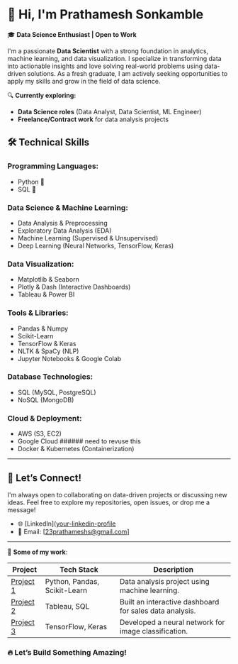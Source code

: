 # 👋 Hi, I'm Prathamesh Sonkamble

🎓 **Data Science Enthusiast | Open to Work**

I'm a passionate **Data Scientist** with a strong foundation in analytics, machine learning, and data visualization. I specialize in transforming data into actionable insights and love solving real-world problems using data-driven solutions. As a fresh graduate, I am actively seeking opportunities to apply my skills and grow in the field of data science.

🔍 **Currently exploring:**
- **Data Science roles** (Data Analyst, Data Scientist, ML Engineer)
- **Freelance/Contract work** for data analysis projects

## 🛠️ **Technical Skills**

### **Programming Languages**:
- Python 🐍
- SQL 📂

### **Data Science & Machine Learning**:
- Data Analysis & Preprocessing
- Exploratory Data Analysis (EDA)
- Machine Learning (Supervised & Unsupervised)
- Deep Learning (Neural Networks, TensorFlow, Keras)

### **Data Visualization**:
- Matplotlib & Seaborn
- Plotly & Dash (Interactive Dashboards)
- Tableau & Power BI

### **Tools & Libraries**:
- Pandas & Numpy
- Scikit-Learn
- TensorFlow & Keras
- NLTK & SpaCy (NLP)
- Jupyter Notebooks & Google Colab

### **Database Technologies**:
- SQL (MySQL, PostgreSQL)
- NoSQL (MongoDB)

### **Cloud & Deployment**:
- AWS (S3, EC2)
- Google Cloud  ###### need to revuse this
- Docker & Kubernetes (Containerization)

---

## 🚀 **Let’s Connect!**

I'm always open to collaborating on data-driven projects or discussing new ideas. Feel free to explore my repositories, open issues, or drop me a message!

- 🌐 [LinkedIn]([your-linkedin-profile](https://www.linkedin.com/in/prathamesh-sonkamble-92b641208/)
- 📧 Email: [23prathameshs@gmail.com]

---

🔗 **Some of my work**:

| Project | Tech Stack | Description |
|---------|------------|-------------|
| [Project 1](link-to-project) | Python, Pandas, Scikit-Learn | Data analysis project using machine learning. |
| [Project 2](link-to-project) | Tableau, SQL | Built an interactive dashboard for sales data analysis. |
| [Project 3](link-to-project) | TensorFlow, Keras | Developed a neural network for image classification. |

### 🔥 **Let’s Build Something Amazing!**
